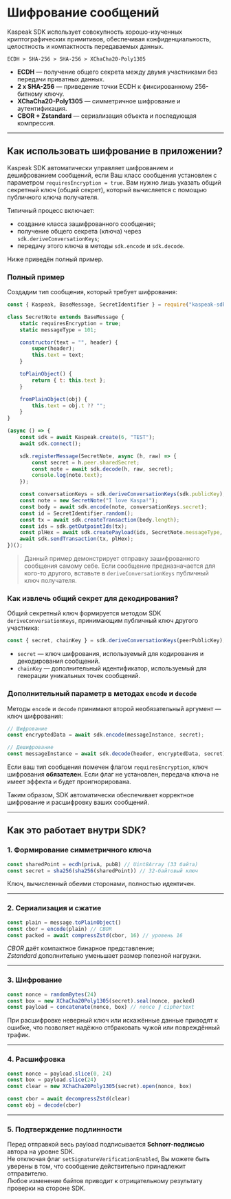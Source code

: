 # Шифрование сообщений

Kaspeak SDK использует совокупность хорошо-изученных криптографических примитивов, обеспечивая конфиденциальность, целостность и компактность передаваемых данных.

```
ECDH > SHA-256 > SHA-256 > XChaCha20-Poly1305
```

* **ECDH** — получение общего секрета между двумя участниками без передачи приватных данных.  
* **2 x SHA-256** — приведение точки ECDH к фиксированному 256-битному ключу.  
* **XChaCha20-Poly1305** — симметричное шифрование и аутентификация.  
* **CBOR + Zstandard** — сериализация объекта и последующая компрессия.

---

## Как использовать шифрование в приложении?

Kaspeak SDK автоматически управляет шифрованием и дешифрованием сообщений, если Ваш класс сообщения установлен с параметром `requiresEncryption = true`. Вам нужно лишь указать общий секретный ключ (общий секрет), который вычисляется с помощью публичного ключа получателя.

Типичный процесс включает:

* создание класса зашифрованного сообщения;
* получение общего секрета (ключа) через `sdk.deriveConversationKeys`;
* передачу этого ключа в методы `sdk.encode` и `sdk.decode`.

Ниже приведён полный пример.

### Полный пример

Создадим тип сообщения, который требует шифрования:

```js
const { Kaspeak, BaseMessage, SecretIdentifier } = require("kaspeak-sdk");

class SecretNote extends BaseMessage {
    static requiresEncryption = true;
    static messageType = 101;

    constructor(text = "", header) {
        super(header);
        this.text = text;
    }

    toPlainObject() {
        return { t: this.text };
    }

    fromPlainObject(obj) {
        this.text = obj.t ?? "";
    }
}

(async () => {
    const sdk = await Kaspeak.create(6, "TEST");
    await sdk.connect();

    sdk.registerMessage(SecretNote, async (h, raw) => {
        const secret = h.peer.sharedSecret;
        const note = await sdk.decode(h, raw, secret);
        console.log(note.text);
    });

    const conversationKeys = sdk.deriveConversationKeys(sdk.publicKey);
    const note = new SecretNote("I love Kaspa!");
    const body = await sdk.encode(note, conversationKeys.secret);
    const id = SecretIdentifier.random();
    const tx = await sdk.createTransaction(body.length);
    const ids = sdk.getOutpointIds(tx);
    const plHex = await sdk.createPayload(ids, SecretNote.messageType, id, body);
    await sdk.sendTransaction(tx, plHex);
})();
```
> Данный пример демонстрирует отправку зашифрованного сообщения самому себе.
> Если сообщение предназначается для кого-то другого, вставьте в `deriveConversationKeys` публичный ключ получателя.

### Как извлечь общий секрет для декодирования?

Общий секретный ключ формируется методом SDK `deriveConversationKeys`, принимающим публичный ключ другого участника:

```js
const { secret, chainKey } = sdk.deriveConversationKeys(peerPublicKey);
```

* `secret` — ключ шифрования, используемый для кодирования и декодирования сообщений.
* `chainKey` — дополнительный идентификатор, используемый для генерации уникальных точек сообщений.

### Дополнительный параметр в методах `encode` и `decode`

Методы `encode` и `decode` принимают второй необязательный аргумент — ключ шифрования:

```js
// Шифрование
const encryptedData = await sdk.encode(messageInstance, secret);

// Дешифрование
const messageInstance = await sdk.decode(header, encryptedData, secret);
```

Если ваш тип сообщения помечен флагом `requiresEncryption`, ключ шифрования **обязателен**. Если флаг не установлен, передача ключа не имеет эффекта и будет проигнорирована.

Таким образом, SDK автоматически обеспечивает корректное шифрование и расшифровку ваших сообщений.

---

## Как это работает внутри SDK?

### 1. Формирование симметричного ключа

```js
const sharedPoint = ecdh(privA, pubB) // Uint8Array (33 байта)
const secret = sha256(sha256(sharedPoint)) // 32-байтовый ключ
```

Ключ, вычисленный обеими сторонами, полностью идентичен.

---

### 2. Сериализация и сжатие

```js
const plain = message.toPlainObject()
const cbor = encode(plain) // CBOR
const packed = await compressZstd(cbor, 16) // уровень 16
```

*CBOR* даёт компактное бинарное представление;  
*Zstandard* дополнительно уменьшает размер полезной нагрузки.

---

### 3. Шифрование

```js
const nonce = randomBytes(24)
const box = new XChaCha20Poly1305(secret).seal(nonce, packed)
const payload = concatenate(nonce, box) // nonce ∥ ciphertext
```

При расшифровке неверный ключ или искажённые данные приводят к ошибке, что позволяет надёжно отбраковать чужой или повреждённый трафик.

---

### 4. Расшифровка

```js
const nonce = payload.slice(0, 24)
const box = payload.slice(24)
const clear = new XChaCha20Poly1305(secret).open(nonce, box)

const cbor = await decompressZstd(clear)
const obj = decode(cbor)
```

---

### 5. Подтверждение подлинности

Перед отправкой весь payload подписывается **Schnorr-подписью** автора на уровне SDK.   
Не отключая флаг `setSignatureVerificationEnabled`, Вы можете быть уверены в том, что сообщение действительно принадлежит отправителю.  
Любое изменение байтов приводит к отрицательному результату проверки на стороне SDK.